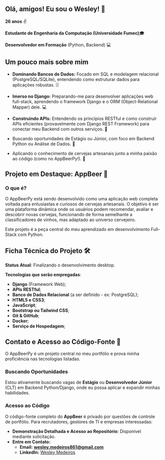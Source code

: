 ## Olá, amigos! Eu sou o Wesley! 👋

**26 anos** ✌

**Estudante de Engenharia da Computação (Universidade Fumec)**🎓


**Desenvolvedor em Formação** (Python, Backend) 💻

## Um pouco mais sobre mim

- **Dominando Bancos de Dados:** Focado em SQL e modelagem relacional (PostgreSQL/SQLite), entendendo como estruturar dados para aplicações robustas. 🗄️

- **Imerso no Django:** Preparando-me para desenvolver aplicações web full-stack, aprendendo o framework Django e o ORM (Object-Relational Mapper) dele. 💻

- **Construindo APIs:** Entendendo os princípios RESTful e como construir APIs eficientes (provavelmente com Django REST Framework) para conectar meu Backend com outros serviços. 🔌

- Buscando oportunidades de Estágio ou Júnior, com foco em Backend Python ou Análise de Dados. 🚀

- Aplicando o conhecimento de cervejas artesanais junto a minha paixão ao código (como no AppBeerPy!). 🍻


## Projeto em Destaque: AppBeer 🍺

### O que é?

O AppBeerPy está sendo desenvolvido como uma aplicação web completa voltada para entusiastas e curiosos de cervejas artesanais. O objetivo é ser uma plataforma dinâmica onde os usuários podem recomendar, avaliar e descobrir novas cervejas, funcionando de forma semelhante a classificadores de vinhos, mas adaptado ao universo cervejeiro.

Este projeto é a peça central do meu aprendizado em desenvolvimento Full-Stack com Python.


## Ficha Técnica do Projeto 🛠️

__Status Atual__: Finalizando o desenvolvimento desktop.

__Tecnologias que serão empregadas__: 

- **Django** (Framework Web);
- **APIs RESTful**;
- **Banco de Dados Relacional** (a ser definido - ex: PostgreSQL);
- **HTML5 e CSS3**;
- **JavaScript**;
- **Bootstrap ou Tailwind CSS**;
- **Git & GitHub**;
- **Docker**;
- **Serviço de Hospedagem**;

## Contato e Acesso ao Código-Fonte 🤝

O AppBeerPy é um projeto central no meu portfólio e prova minha proficiência nas tecnologias listadas.

### **Buscando Oportunidades**

Estou ativamente buscando vagas de **Estágio** ou **Desenvolvedor Júnior** (CLT) em Backend Python/Django, onde eu possa aplicar e expandir minhas habilidades.

### **Acesso ao Código**

O código-fonte completo do **AppBeer** é privado por questões de controle de portfólio. Para recrutadores, gestores de TI e empresas interessadas:

* **Demonstração Detalhada e Acesso ao Repositório:** Disponível mediante solicitação.
* **Entre em Contato:**
    * **Email:** **wesley.medeiros861@gmail.com**
    * **LinkedIn:** [Wesley Medeiros](https://www.linkedin.com/in/wesley-teixeira-medeiros-078a3b208/)

